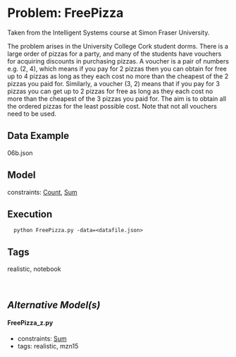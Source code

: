 # Problem: FreePizza

Taken from the Intelligent Systems course at Simon Fraser University.

The problem arises in the University College Cork student dorms. There is a large order
of pizzas for a party, and many of the students have vouchers for acquiring discounts in purchasing
pizzas. A voucher is a pair of numbers e.g. (2, 4), which means if you pay for 2 pizzas then you can
obtain for free up to 4 pizzas as long as they each cost no more than the cheapest of the 2 pizzas you
paid for. Similarly, a voucher (3, 2) means that if you pay for 3 pizzas you can get up to 2 pizzas for
free as long as they each cost no more than the cheapest of the 3 pizzas you paid for. The aim is to
obtain all the ordered pizzas for the least possible cost. Note that not all vouchers need to be used.

## Data Example
  06b.json

## Model
  constraints: [Count](https://pycsp.org/documentation/constraints/Count), [Sum](https://pycsp.org/documentation/constraints/Sum)

## Execution
```
  python FreePizza.py -data=<datafile.json>
```

## Tags
  realistic, notebook

<br />

## _Alternative Model(s)_

#### FreePizza_z.py
 - constraints: [Sum](https://pycsp.org/documentation/constraints/Sum)
 - tags: realistic, mzn15
